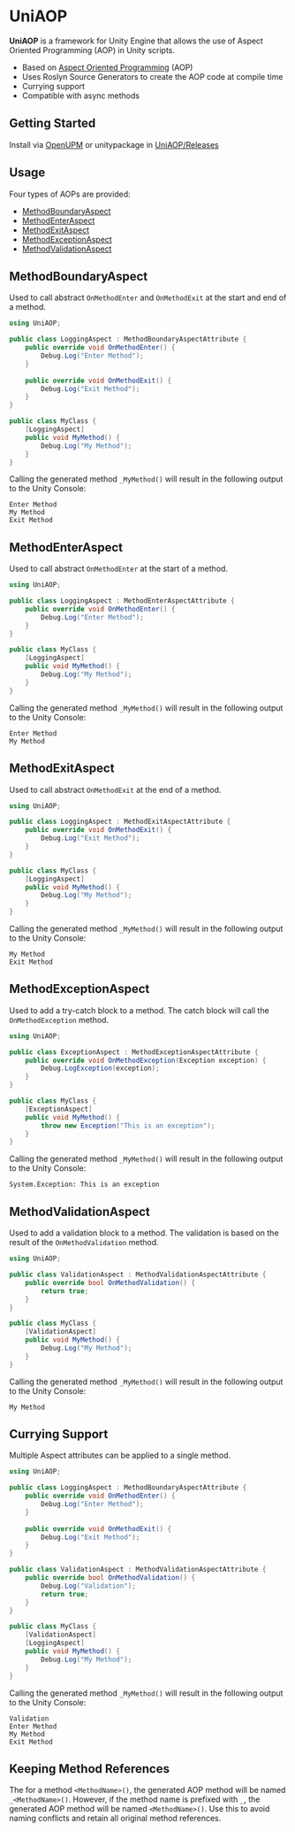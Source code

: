 UniAOP
===

**UniAOP** is a framework for Unity Engine that allows the use of Aspect Oriented Programming (AOP) in Unity scripts.

- Based on [Aspect Oriented Programming](https://en.wikipedia.org/wiki/Aspect-oriented_programming) (AOP)
- Uses Roslyn Source Generators to create the AOP code at compile time
- Currying support
- Compatible with async methods

Getting Started
---
Install via [OpenUPM](https://openupm.com/packages/com.sai.uniaop/) or unitypackage in [UniAOP/Releases](https://github.com/Saismirk/UniAOP/releases)

Usage
---
Four types of AOPs are provided:
- [MethodBoundaryAspect](#methodboundaryaspect)
- [MethodEnterAspect](#methodenteraspect)
- [MethodExitAspect](#methodexitaspect)
- [MethodExceptionAspect](#methodexceptionaspect)
- [MethodValidationAspect](#methodvalidationaspect)

MethodBoundaryAspect
---
Used to call abstract `OnMethodEnter` and `OnMethodExit` at the start and end of a method.
```csharp
using UniAOP;

public class LoggingAspect : MethodBoundaryAspectAttribute {
    public override void OnMethodEnter() {
        Debug.Log("Enter Method");
    }
        
    public override void OnMethodExit() {
        Debug.Log("Exit Method");
    }
}

public class MyClass {
    [LoggingAspect]
    public void MyMethod() {
        Debug.Log("My Method");
    }
}
```
Calling the generated method `_MyMethod()` will result in the following output to the Unity Console:
```
Enter Method
My Method
Exit Method
```

MethodEnterAspect
---
Used to call abstract `OnMethodEnter` at the start of a method.
```csharp
using UniAOP;

public class LoggingAspect : MethodEnterAspectAttribute {
    public override void OnMethodEnter() {
        Debug.Log("Enter Method");
    }
}

public class MyClass {
    [LoggingAspect]
    public void MyMethod() {
        Debug.Log("My Method");
    }
}  
```
Calling the generated method `_MyMethod()` will result in the following output to the Unity Console:
```
Enter Method
My Method
```

MethodExitAspect
---
Used to call abstract `OnMethodExit` at the end of a method.
```csharp
using UniAOP;

public class LoggingAspect : MethodExitAspectAttribute {
    public override void OnMethodExit() {
        Debug.Log("Exit Method");
    }
}

public class MyClass {
    [LoggingAspect]
    public void MyMethod() {
        Debug.Log("My Method");
    }
}  
```
Calling the generated method `_MyMethod()` will result in the following output to the Unity Console:
```
My Method
Exit Method
```

MethodExceptionAspect
---
Used to add a try-catch block to a method. The catch block will call the `OnMethodException` method.
```csharp
using UniAOP;

public class ExceptionAspect : MethodExceptionAspectAttribute {
    public override void OnMethodException(Exception exception) {
        Debug.LogException(exception);
    }
}

public class MyClass {
    [ExceptionAspect]
    public void MyMethod() {
        throw new Exception("This is an exception");
    }
}  
```
Calling the generated method `_MyMethod()` will result in the following output to the Unity Console:
```
System.Exception: This is an exception
```

MethodValidationAspect
---
Used to add a validation block to a method. The validation is based on the result of the `OnMethodValidation` method.
```csharp
using UniAOP;

public class ValidationAspect : MethodValidationAspectAttribute {
    public override bool OnMethodValidation() {
        return true;
    }
}

public class MyClass {
    [ValidationAspect]
    public void MyMethod() {
        Debug.Log("My Method");
    }
}  
```
Calling the generated method `_MyMethod()` will result in the following output to the Unity Console:
```
My Method
```

Currying Support
---
Multiple Aspect attributes can be applied to a single method.
```csharp
using UniAOP;

public class LoggingAspect : MethodBoundaryAspectAttribute {
    public override void OnMethodEnter() {
        Debug.Log("Enter Method");
    }
        
    public override void OnMethodExit() {
        Debug.Log("Exit Method");
    }
}

public class ValidationAspect : MethodValidationAspectAttribute {
    public override bool OnMethodValidation() {
        Debug.Log("Validation");
        return true;
    }
}

public class MyClass {
    [ValidationAspect]
    [LoggingAspect]
    public void MyMethod() {
        Debug.Log("My Method");
    }
}
```
Calling the generated method `_MyMethod()` will result in the following output to the Unity Console:
```
Validation
Enter Method
My Method
Exit Method
```

Keeping Method References
---
The for a method `<MethodName>()`, the generated AOP method will be named `_<MethodName>()`. However, if the method name is prefixed with `_`, the generated 
AOP method will be named `<MethodName>()`. Use this to avoid naming conflicts and retain all original method references.
